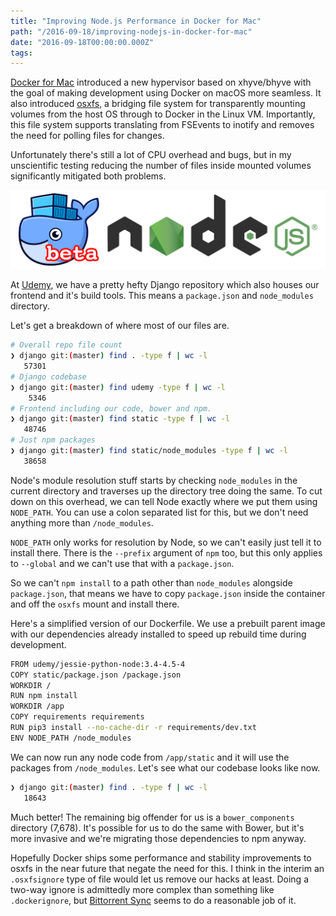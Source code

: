 ```yaml
---
title: "Improving Node.js Performance in Docker for Mac"
path: "/2016-09-18/improving-nodejs-in-docker-for-mac"
date: "2016-09-18T00:00:00.000Z"
tags:
---
```


[Docker for Mac](https://docs.docker.com/docker-for-mac/) introduced a new hypervisor based on xhyve/bhyve with the goal of making development using Docker on macOS more seamless. It also introduced [osxfs](https://docs.docker.com/docker-for-mac/osxfs/), a bridging file system for transparently mounting volumes from the host OS through to Docker in the Linux VM. Importantly, this file system supports translating from FSEvents to inotify and removes the need for polling files for changes.

Unfortunately there's still a lot of CPU overhead and bugs, but in my unscientific testing reducing the number of files inside mounted volumes significantly mitigated both problems.

![Docker and Node.js logos](./docker-node.png)

At [Udemy](https://www.udemy.com), we have a pretty hefty Django repository which also houses our frontend and it's build tools. This means a `package.json` and `node_modules` directory.

Let's get a breakdown of where most of our files are.


```bash
# Overall repo file count
❯ django git:(master) find . -type f | wc -l
   57301
# Django codebase
❯ django git:(master) find udemy -type f | wc -l
    5346
# Frontend including our code, bower and npm.
❯ django git:(master) find static -type f | wc -l
   48746
# Just npm packages
❯ django git:(master) find static/node_modules -type f | wc -l
   38658
```


Node's module resolution stuff starts by checking `node_modules` in the current directory and traverses up the directory tree doing the same. To cut down on this overhead, we can tell Node exactly where we put them using `NODE_PATH`. You can use a colon separated list for this, but we don't need anything more than `/node_modules`.

`NODE_PATH` only works for resolution by Node, so we can't easily just tell it to install there. There is the `--prefix` argument of `npm` too, but this only applies to `--global` and we can't use that with a `package.json`.

So we can't `npm install` to a path other than `node_modules` alongside `package.json`, that means we have to copy `package.json` inside the container and off the `osxfs` mount and install there.

Here's a simplified version of our Dockerfile. We use a prebuilt parent image with our dependencies already installed to speed up rebuild time during development.


```bash
FROM udemy/jessie-python-node:3.4-4.5-4
COPY static/package.json /package.json
WORKDIR /
RUN npm install
WORKDIR /app
COPY requirements requirements
RUN pip3 install --no-cache-dir -r requirements/dev.txt
ENV NODE_PATH /node_modules
```


We can now run any node code from `/app/static` and it will use the packages from `/node_modules`. Let's see what our codebase looks like now.

```bash
❯ django git:(master) find . -type f | wc -l
   18643
```

Much better! The remaining big offender for us is a `bower_components` directory (7,678). It's possible for us to do the same with Bower, but it's more invasive and we're migrating those dependencies to npm anyway.

Hopefully Docker ships some performance and stability improvements to osxfs in the near future that negate the need for this. I think in the interim an `.osxfsignore` type of file would let us remove our hacks at least. Doing a two-way ignore is admittedly more complex than something like `.dockerignore`, but [Bittorrent Sync](https://help.getsync.com/hc/en-us/articles/205451055-What-are-sync-StreamsList-sync-IgnoreList-and-the-sync-Archive-folder-) seems to do a reasonable job of it.
